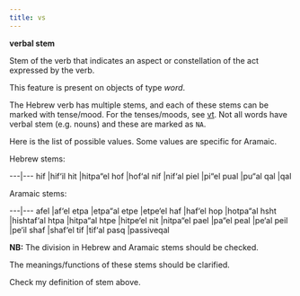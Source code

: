 ```yaml
---
title: vs
---
```


**verbal stem**


Stem of the verb that indicates an aspect or constellation of the act expressed by the verb.

This feature is present on objects of type *word*.

The Hebrew verb has multiple stems, and each of these stems can be marked with tense/mood.
For the tenses/moods, see [vt](vt).
Not all words have verbal stem (e.g. nouns) and these are marked as `NA`.

Here is the list of possible values. Some values are specific for Aramaic.

Hebrew stems:

---|---
hif  |hif‘il
hit  |hitpa“el
hof  |hof‘al
nif  |nif‘al
piel |pi“el
pual |pu“al
qal  |qal

Aramaic stems:

---|---
afel |af‘el
etpa |etpa“al
etpe |etpe‘el
haf  |haf‘el
hop  |hotpa“al
hsht |hishtaf‘al
htpa |hitpa“al
htpe |hitpe‘el
nit  |nitpa“el
pael |pa“el
peal |pe‘al
peil |pe‘il
shaf |shaf‘el
tif  |tif‘al
pasq |passiveqal

**NB:**
The division in Hebrew and Aramaic stems should be checked.

The meanings/functions of these stems should be clarified.

Check my definition of stem above.
